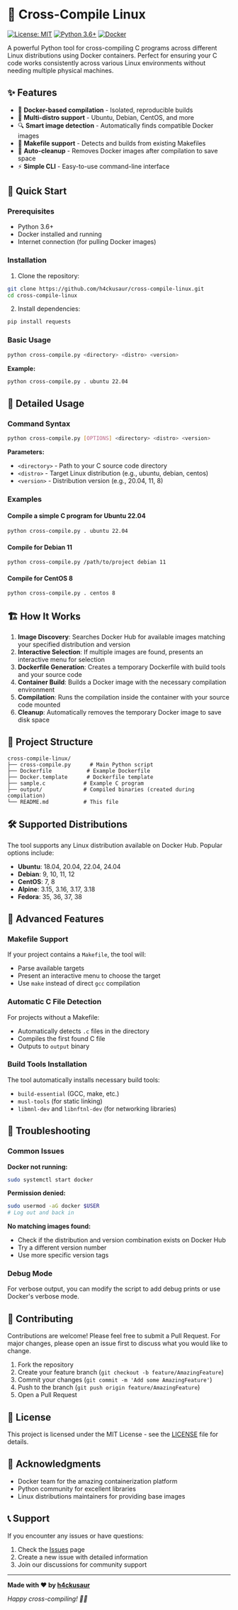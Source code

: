 # 🐧 Cross-Compile Linux

[![License: MIT](https://img.shields.io/badge/License-MIT-yellow.svg)](https://opensource.org/licenses/MIT)
[![Python 3.6+](https://img.shields.io/badge/python-3.6+-blue.svg)](https://www.python.org/downloads/)
[![Docker](https://img.shields.io/badge/docker-%230db7ed.svg?style=flat&logo=docker&logoColor=white)](https://www.docker.com/)

A powerful Python tool for cross-compiling C programs across different Linux distributions using Docker containers. Perfect for ensuring your C code works consistently across various Linux environments without needing multiple physical machines.

## ✨ Features

- 🐳 **Docker-based compilation** - Isolated, reproducible builds
- 🎯 **Multi-distro support** - Ubuntu, Debian, CentOS, and more
- 🔍 **Smart image detection** - Automatically finds compatible Docker images
- 📁 **Makefile support** - Detects and builds from existing Makefiles
- 🧹 **Auto-cleanup** - Removes Docker images after compilation to save space
- ⚡ **Simple CLI** - Easy-to-use command-line interface

## 🚀 Quick Start

### Prerequisites

- Python 3.6+
- Docker installed and running
- Internet connection (for pulling Docker images)

### Installation

1. Clone the repository:
```bash
git clone https://github.com/h4ckusaur/cross-compile-linux.git
cd cross-compile-linux
```

2. Install dependencies:
```bash
pip install requests
```

### Basic Usage

```bash
python cross-compile.py <directory> <distro> <version>
```

**Example:**
```bash
python cross-compile.py . ubuntu 22.04
```

## 📖 Detailed Usage

### Command Syntax

```bash
python cross-compile.py [OPTIONS] <directory> <distro> <version>
```

**Parameters:**
- `<directory>` - Path to your C source code directory
- `<distro>` - Target Linux distribution (e.g., ubuntu, debian, centos)
- `<version>` - Distribution version (e.g., 20.04, 11, 8)

### Examples

#### Compile a simple C program for Ubuntu 22.04
```bash
python cross-compile.py . ubuntu 22.04
```

#### Compile for Debian 11
```bash
python cross-compile.py /path/to/project debian 11
```

#### Compile for CentOS 8
```bash
python cross-compile.py . centos 8
```

## 🏗️ How It Works

1. **Image Discovery**: Searches Docker Hub for available images matching your specified distribution and version
2. **Interactive Selection**: If multiple images are found, presents an interactive menu for selection
3. **Dockerfile Generation**: Creates a temporary Dockerfile with build tools and your source code
4. **Container Build**: Builds a Docker image with the necessary compilation environment
5. **Compilation**: Runs the compilation inside the container with your source code mounted
6. **Cleanup**: Automatically removes the temporary Docker image to save disk space

## 📁 Project Structure

```
cross-compile-linux/
├── cross-compile.py      # Main Python script
├── Dockerfile           # Example Dockerfile
├── Docker.template      # Dockerfile template
├── sample.c            # Example C program
├── output/             # Compiled binaries (created during compilation)
└── README.md           # This file
```

## 🛠️ Supported Distributions

The tool supports any Linux distribution available on Docker Hub. Popular options include:

- **Ubuntu**: 18.04, 20.04, 22.04, 24.04
- **Debian**: 9, 10, 11, 12
- **CentOS**: 7, 8
- **Alpine**: 3.15, 3.16, 3.17, 3.18
- **Fedora**: 35, 36, 37, 38

## 🔧 Advanced Features

### Makefile Support

If your project contains a `Makefile`, the tool will:
- Parse available targets
- Present an interactive menu to choose the target
- Use `make` instead of direct `gcc` compilation

### Automatic C File Detection

For projects without a Makefile:
- Automatically detects `.c` files in the directory
- Compiles the first found C file
- Outputs to `output` binary

### Build Tools Installation

The tool automatically installs necessary build tools:
- `build-essential` (GCC, make, etc.)
- `musl-tools` (for static linking)
- `libmnl-dev` and `libnftnl-dev` (for networking libraries)

## 🐛 Troubleshooting

### Common Issues

**Docker not running:**
```bash
sudo systemctl start docker
```

**Permission denied:**
```bash
sudo usermod -aG docker $USER
# Log out and back in
```

**No matching images found:**
- Check if the distribution and version combination exists on Docker Hub
- Try a different version number
- Use more specific version tags

### Debug Mode

For verbose output, you can modify the script to add debug prints or use Docker's verbose mode.

## 🤝 Contributing

Contributions are welcome! Please feel free to submit a Pull Request. For major changes, please open an issue first to discuss what you would like to change.

1. Fork the repository
2. Create your feature branch (`git checkout -b feature/AmazingFeature`)
3. Commit your changes (`git commit -m 'Add some AmazingFeature'`)
4. Push to the branch (`git push origin feature/AmazingFeature`)
5. Open a Pull Request

## 📝 License

This project is licensed under the MIT License - see the [LICENSE](LICENSE) file for details.

## 🙏 Acknowledgments

- Docker team for the amazing containerization platform
- Python community for excellent libraries
- Linux distributions maintainers for providing base images

## 📞 Support

If you encounter any issues or have questions:

1. Check the [Issues](https://github.com/h4ckusaur/cross-compile-linux/issues) page
2. Create a new issue with detailed information
3. Join our discussions for community support

---

**Made with ❤️ by [h4ckusaur](https://github.com/h4ckusaur)**

*Happy cross-compiling! 🐧✨*

